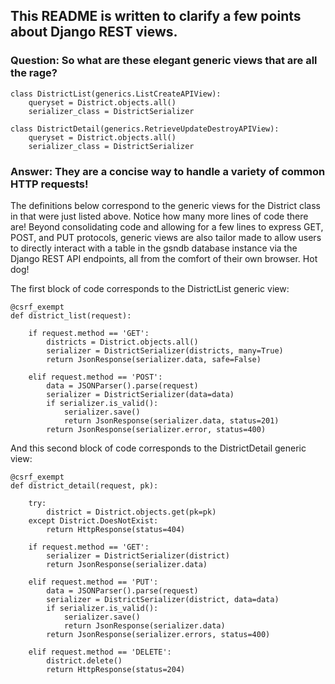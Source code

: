 ## This README is written to clarify a few points about Django REST views.

### Question: So what are these elegant generic views that are all the rage?

``` shell
class DistrictList(generics.ListCreateAPIView):
    queryset = District.objects.all()
    serializer_class = DistrictSerializer
```

``` shell
class DistrictDetail(generics.RetrieveUpdateDestroyAPIView):
    queryset = District.objects.all()
    serializer_class = DistrictSerializer
```

### Answer: They are a concise way to handle a variety of common HTTP requests!
The definitions below correspond to the generic views for the District class in that were just listed above. Notice how many more lines of code there are! Beyond consolidating code and allowing for a few lines to express GET, POST, and PUT protocols, generic views are also tailor made to allow users to directly interact with a table in the gsndb database instance via the Django REST API endpoints, all from the comfort of their own browser. Hot dog!

The first block of code corresponds to the DistrictList generic view:

``` shell
@csrf_exempt
def district_list(request):

    if request.method == 'GET':
        districts = District.objects.all()
        serializer = DistrictSerializer(districts, many=True)
        return JsonResponse(serializer.data, safe=False)

    elif request.method == 'POST':
        data = JSONParser().parse(request)
        serializer = DistrictSerializer(data=data)
        if serializer.is_valid():
            serializer.save()
            return JsonResponse(serializer.data, status=201)
        return JsonResponse(serializer.error, status=400)
```

And this second block of code corresponds to the DistrictDetail generic view:

``` shell
@csrf_exempt
def district_detail(request, pk):

    try:
        district = District.objects.get(pk=pk)
    except District.DoesNotExist:
        return HttpResponse(status=404)

    if request.method == 'GET':
        serializer = DistrictSerializer(district)
        return JsonResponse(serializer.data)

    elif request.method == 'PUT':
        data = JSONParser().parse(request)
        serializer = DistrictSerializer(district, data=data)
        if serializer.is_valid():
            serializer.save()
            return JsonResponse(serializer.data)
        return JsonResponse(serializer.errors, status=400)

    elif request.method == 'DELETE':
        district.delete()
        return HttpResponse(status=204)
  ```
